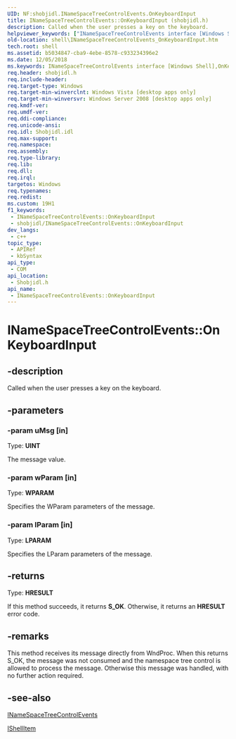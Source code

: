 ```yaml
---
UID: NF:shobjidl.INameSpaceTreeControlEvents.OnKeyboardInput
title: INameSpaceTreeControlEvents::OnKeyboardInput (shobjidl.h)
description: Called when the user presses a key on the keyboard.
helpviewer_keywords: ["INameSpaceTreeControlEvents interface [Windows Shell]","OnKeyboardInput method","INameSpaceTreeControlEvents.OnKeyboardInput","INameSpaceTreeControlEvents::OnKeyboardInput","OnKeyboardInput","OnKeyboardInput method [Windows Shell]","OnKeyboardInput method [Windows Shell]","INameSpaceTreeControlEvents interface","_shell_INameSpaceTreeControlEvents_OnKeyboardInput","shell.INameSpaceTreeControlEvents_OnKeyboardInput","shobjidl/INameSpaceTreeControlEvents::OnKeyboardInput"]
old-location: shell\INameSpaceTreeControlEvents_OnKeyboardInput.htm
tech.root: shell
ms.assetid: b5034847-cba9-4ebe-8578-c933234396e2
ms.date: 12/05/2018
ms.keywords: INameSpaceTreeControlEvents interface [Windows Shell],OnKeyboardInput method, INameSpaceTreeControlEvents.OnKeyboardInput, INameSpaceTreeControlEvents::OnKeyboardInput, OnKeyboardInput, OnKeyboardInput method [Windows Shell], OnKeyboardInput method [Windows Shell],INameSpaceTreeControlEvents interface, _shell_INameSpaceTreeControlEvents_OnKeyboardInput, shell.INameSpaceTreeControlEvents_OnKeyboardInput, shobjidl/INameSpaceTreeControlEvents::OnKeyboardInput
req.header: shobjidl.h
req.include-header: 
req.target-type: Windows
req.target-min-winverclnt: Windows Vista [desktop apps only]
req.target-min-winversvr: Windows Server 2008 [desktop apps only]
req.kmdf-ver: 
req.umdf-ver: 
req.ddi-compliance: 
req.unicode-ansi: 
req.idl: Shobjidl.idl
req.max-support: 
req.namespace: 
req.assembly: 
req.type-library: 
req.lib: 
req.dll: 
req.irql: 
targetos: Windows
req.typenames: 
req.redist: 
ms.custom: 19H1
f1_keywords:
 - INameSpaceTreeControlEvents::OnKeyboardInput
 - shobjidl/INameSpaceTreeControlEvents::OnKeyboardInput
dev_langs:
 - c++
topic_type:
 - APIRef
 - kbSyntax
api_type:
 - COM
api_location:
 - Shobjidl.h
api_name:
 - INameSpaceTreeControlEvents::OnKeyboardInput
---
```


# INameSpaceTreeControlEvents::OnKeyboardInput


## -description

Called when the user presses a key on the keyboard.

## -parameters

### -param uMsg [in]

Type: <b>UINT</b>

The message value.

### -param wParam [in]

Type: <b>WPARAM</b>

Specifies the WParam parameters of the message.

### -param lParam [in]

Type: <b>LPARAM</b>

Specifies the LParam parameters of the message.

## -returns

Type: <b>HRESULT</b>

If this method succeeds, it returns <b xmlns:loc="http://microsoft.com/wdcml/l10n">S_OK</b>. Otherwise, it returns an <b xmlns:loc="http://microsoft.com/wdcml/l10n">HRESULT</b> error code.

## -remarks

This method receives its message directly from WndProc. When this returns S_OK, the message was not consumed and the namespace tree control is allowed to process the message. Otherwise this message was handled, with no further action required.

## -see-also

<a href="/windows/desktop/api/shobjidl/nn-shobjidl-inamespacetreecontrolevents">INameSpaceTreeControlEvents</a>



<a href="/windows/desktop/api/shobjidl_core/nn-shobjidl_core-ishellitem">IShellItem</a>

